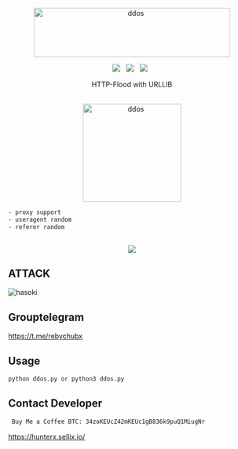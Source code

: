 <div align=center>
<p align="center"><img src="https://www.linkpicture.com/q/Nami-designstyle-friday-m_1.png" width="400px" height="100px" alt="ddos"></p>
 <p>
 <img src="https://img.shields.io/github/stars/cutipu/HTTP-Flood?color=%23DF0067&style=for-the-badge"/> &nbsp;
 <img src="https://img.shields.io/github/forks/cutipu/HTTP-Flood?color=%239999FF&style=for-the-badge"/> &nbsp;
 <img src="https://img.shields.io/github/license/cutipu/HTTP-Flood?color=%23E8E8E8&style=for-the-badge"/> &nbsp;
 
</p>
 HTTP-Flood with URLLIB<br/><br/>
<p align="center"><img src="https://www.linkpicture.com/q/nami-lol-png-6.png" height="200px" alt="ddos"></p>
</div>

```sh
- proxy support
- useragent random
- referer random
 
```
<div align=center>
 <img src="https://img.shields.io/badge/Python-FFDD00?style=for-the-badge&logo=python&logoColor=blue"/></br>
</div>

## ATTACK
![hasoki](https://www.linkpicture.com/q/nami-2.png)


## Grouptelegram
https://t.me/rebychubx

## Usage
```sh
python ddos.py or python3 ddos.py
```

## Contact Developer
```sh
 Buy Me a Coffee BTC: 34zoKEUcZ42mKEUc1gB836k9puQ1MiugNr
```
https://hunterx.sellix.io/

